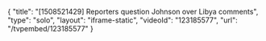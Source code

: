 {
    "title": "[1508521429] Reporters question Johnson over Libya comments",
    "type": "solo",
    "layout": "iframe-static",
    "videoId": "123185577",
    "url": "\/tvpembed\/123185577"
}